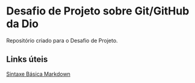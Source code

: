 # Desafio de Projeto sobre Git/GitHub da Dio
Repositório criado para o Desafio de Projeto.

## Links úteis
[Sintaxe Básica Markdown](https://www.markdownguide.org/) 
